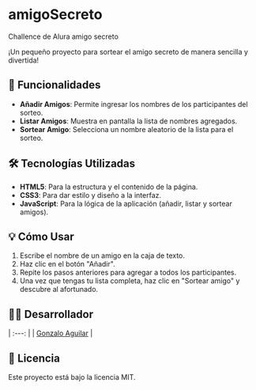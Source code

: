 # amigoSecreto
Challence de Alura amigo secreto

¡Un pequeño proyecto para sortear el amigo secreto de manera sencilla y divertida!

## 🚀 Funcionalidades

- **Añadir Amigos**: Permite ingresar los nombres de los participantes del sorteo.
- **Listar Amigos**: Muestra en pantalla la lista de nombres agregados.
- **Sortear Amigo**: Selecciona un nombre aleatorio de la lista para el sorteo.

## 🛠️ Tecnologías Utilizadas

- **HTML5**: Para la estructura y el contenido de la página.
- **CSS3**: Para dar estilo y diseño a la interfaz.
- **JavaScript**: Para la lógica de la aplicación (añadir, listar y sortear amigos).

## 💡 Cómo Usar

1.  Escribe el nombre de un amigo en la caja de texto.
2.  Haz clic en el botón "Añadir".
3.  Repite los pasos anteriores para agregar a todos los participantes.
4.  Una vez que tengas tu lista completa, haz clic en "Sortear amigo" y descubre al afortunado.

## 👨‍💻 Desarrollador

| :---: |
| [Gonzalo Aguilar](https://github.com/gonchiaguilar90-crypto) |

## 📜 Licencia

Este proyecto está bajo la licencia MIT.
